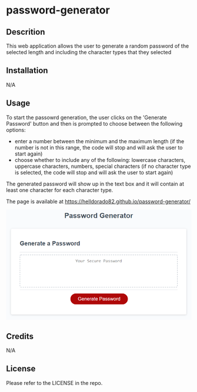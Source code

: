 # password-generator

## Descrition

This web application allows the user to generate a random password of the selected length and including the character types that they selected

## Installation

N/A

## Usage

To start the passowrd generation, the user clicks on the 'Generate Password' button and then is prompted to choose between the following options:

- enter a number between the minimum and the maximum length (if the number is not in this range, the code will stop and will ask the user to start again)
- choose whether to include any of the following: lowercase characters, uppercase characters, numbers, special characters (if no character type is selected, the code will stop and will ask the user to start again)

The generated password will show up in the text box and it will contain at least one character for each character type.

The page is available at https://helldorado82.github.io/password-generator/



![page preview](images/preview.png)



## Credits

N/A

## License

Please refer to the LICENSE in the repo.
